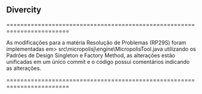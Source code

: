 Divercity
-----------

========================================================================

As modificações para a matéria Resolução de Problemas (RP29S) foram implementadas em> src\micropolisj\engine\MicropolisTool.java
utilizando os Padrões de Design Singleton e Factory Method, as alterações estão unificadas em um único commit e o código possui comentários indicando as alterações. 

========================================================================

